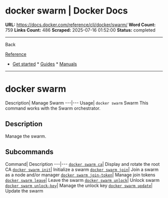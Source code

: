 # docker swarm | Docker Docs

**URL:** https://docs.docker.com/reference/cli/docker/swarm/
**Word Count:** 759
**Links Count:** 486
**Scraped:** 2025-07-16 01:52:00
**Status:** completed

---

Back

[Reference](https://docs.docker.com/reference/)

  * [Get started](https://docs.docker.com/get-started/)   * [Guides](https://docs.docker.com/guides/)   * [Manuals](https://docs.docker.com/manuals/)

* * *

# docker swarm

Description| Manage Swarm   ---|---   Usage| `docker swarm`      Swarm This command works with the Swarm orchestrator.

## Description

Manage the swarm.

## Subcommands

Command| Description   ---|---   [`docker swarm ca`](https://docs.docker.com/reference/cli/docker/swarm/ca/)| Display and rotate the root CA   [`docker swarm init`](https://docs.docker.com/reference/cli/docker/swarm/init/)| Initialize a swarm   [`docker swarm join`](https://docs.docker.com/reference/cli/docker/swarm/join/)| Join a swarm as a node and/or manager   [`docker swarm join-token`](https://docs.docker.com/reference/cli/docker/swarm/join-token/)| Manage join tokens   [`docker swarm leave`](https://docs.docker.com/reference/cli/docker/swarm/leave/)| Leave the swarm   [`docker swarm unlock`](https://docs.docker.com/reference/cli/docker/swarm/unlock/)| Unlock swarm   [`docker swarm unlock-key`](https://docs.docker.com/reference/cli/docker/swarm/unlock-key/)| Manage the unlock key   [`docker swarm update`](https://docs.docker.com/reference/cli/docker/swarm/update/)| Update the swarm